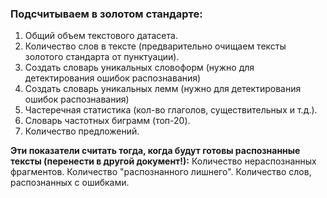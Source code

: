 ### Подсчитываем в золотом стандарте: 

1. Общий объем текстового датасета.
2. Количество слов в тексте (предварительно очищаем тексты золотого стандарта от пунктуации).
3. Создать словарь уникальных словоформ (нужно для детектирования ошибок распознавания)
4. Создать словарь уникальных лемм (нужно для детектирования ошибок распознавания)
5. Частеречная статистика (кол-во глаголов, существительных  и т.д.).
6. Словарь частотных биграмм (топ-20). 
7. Количество предложений. 

**Эти показатели считать тогда, когда будут готовы распознанные тексты (перенести в другой документ!):**
Количество нераспознанных фрагментов.
Количество "распознанного лишнего". 
Количество слов, распознанных с ошибками.
